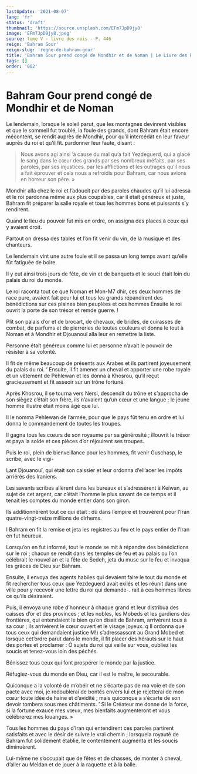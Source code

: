 ```yaml
---
lastUpdate: '2021-08-07'
lang: 'fr'
status: 'draft'
thumbnail: 'https://source.unsplash.com/EFm7JpD9jy8'
image: 'EFm7JpD9jy8.jpeg'
source: tome V - livre des rois - P. 446
reign: 'Bahram Gour'
reign-slug: 'regne-de-bahram-gour'
title: 'Bahram Gour prend congé de Mondhir et de Noman | Le Livre des Rois | Shâhnâmeh'
tags: []
order: '002'
---
```


<!-- LTeX: language=fr -->

# Bahram Gour prend congé de Mondhir et de Noman

Le lendemain, lorsque le soleil parut, que les montagnes devinrent visibles et que le sommeil fut troublé, la foule des grands, dont Bahram était encore mécontent, se rendit auprès de Mondhir, pour qu’il intercédât en leur faveur auprès du roi et qu’il fit. pardonner leur faute, disant :

> Nous avons agi ainsi ’à cause du mal qu’a fait Yezdeguerd, qui a glacé le sang dans le cœur des grands par ses nombreux méfaits, par ses paroles, par ses injustices. par les afflictions et les outrages qu’il nous a fait éprouver et cela nous a refroidis pour Bahram, car nous avions en horreur son père. »

Mondhir alla chez le roi et l’adoucit par des paroles chaudes qu’il lui adressa et le roi pardonna même aux plus coupables, car il était généreux et juste, Bahram fit préparer la salle royale et tous les hommes bons et puissants s’y rendirent.

Quand le lieu du pouvoir fut mis en ordre, on assigna des places à ceux qui y avaient droit.

Partout on dressa des tables et l’on fit venir du vin, de la musique et des chanteurs.

Le lendemain vint une autre foule et il se passa un long temps avant qu’elle fût fatiguée de boire.

Il y eut ainsi trois jours de fête, de vin et de banquets et le souci était loin du palais du roi du monde.

Le roi raconta tout ce que Noman et Mon-M7 dhir, ces deux hommes de race pure, avaient fait pour lui et tous les grands répandirent des bénédictions sur ces plaines bien peuplées et ces hommes Ensuite le roi ouvrit la porte de son trésor et remde guerre. !

Plit son palais d’or et de brocart, de chevaux, de brides, de cuirasses de combat, de parfums et de pierreries de toutes couleurs et donna le tout à Noman et à Mondhir et Djouanouï alla leur en remettre la liste.

Personne était généreux comme lui et personne n’avait le pouvoir de résister à sa volonté.

Il fit de même beaucoup de présents aux Arabes et ils partirent joyeusement du palais du roi. ’
Ensuite, il fit amener un cheval et apporter une robe royale et un vêtement de Pehlewan et les donna à Khosrou, qu’il reçut gracieusement et fit asseoir sur un trône fortuné.

Après Khosrou, il se tourna vers Nersi, descendit du trône et s’approcha de son siègez c’était son frère, ils n’avaient qu’un cœur et une langue ; le jeune homme illustre était moins âgé que lui.

Il le nomma Pehlewan de l’armée, pour que le pays fût tenu en ordre et lui donna le commandement de toutes les troupes.

Il gagna tous les cœurs de son royaume par sa générosité ; illouvrit le trésor et paya la solde et ces pièces d’or réjouirent ses troupes.

Puis le roi, plein de bienveillance pour les hommes, fit venir Guschasp, le scribe, avec le vigi-

Lant Djouanouï, qui était son caissier et leur ordonna d’ell’acer les impôts arriérés des Iraniens.

Les savants scribes allèrent dans les bureaux et s’adressèrent à Keïwan, au sujet de cet argent, car c’était l’homme le plus savant de ce temps et il tenait les comptes du monde entier dans son giron.

Ils additionnèrent tout ce qui était : dû dans l’empire et trouvèrent pour l’Iran quatre-vingt-treize millions de dirhems.

I Bahram en fit la remise et jeta les registres au feu et le pays entier de l’Iran en fut heureux.

Lorsqu’on en fut informé, tout le monde se mit à répandre des bénédictions sur le roi ; chacun se rendit dans les temples de feu et au palais ou l’on célébrait le nouvel an et la fête de Sedeh, jeta du musc sur le feu et invoqua les grâces de Dieu sur Bahram.

Ensuite, il envoya des agents habiles qui devaient faire le tout du monde et fit rechercher tous ceux que Yezdeguerd avait exilés et les réunit dans une ville pour y recevoir une lettre du roi qui demande-. rait à ces hommes libres ce qu’ils désiraient.

Puis, il envoya une robe d’honneur à chaque grand et leur distribua des caisses d’or et des provinces ; et les nobles, les Mobeds et les gardiens des frontières, qui entendaient le bien qu’on disait de Bahram, arrivèrent tous à sa cour ; ils arrivèrent le cœur ouvert et le visage joyeux. q Il ordonna que tous ceux qui demandaient justice M!) s’adressasscnt au Grand Mobed et lorsque cet’ordre parut dans le monde, il fit placer des hérauts sur le haut des portes et proclamer : Ô sujets du roi qui veille sur vous, oubliez les soucis et tenez-vous loin des péchés.

Bénissez tous ceux qui font prospérer le monde par la justice.

Réfugiez-vous du monde en Dieu, car il est le maître, le secourable.

Quiconque a la volonté de m’obéir et ne s’écarte pas de ma voie et de son pacte avec moi, je redoublerai de bontés envers lui et je rejetterai de mon cœur toute idée de haine et d’avidité ; mais quiconque a s’écarte de son devoir tombera sous mes châtiments. ’
Si le Créateur me donne de la force, si la fortune exauce mes vœux, mes bienfaits augmenteront et vous célébrerez mes louanges. »

Tous les hommes du pays d’Iran qui entendirent ces paroles partirent satisfaits et avec le désir de suivre le vrai chemin ; lorsquela royauté de Bahram fut solidement établie, le contentement augmenta et les soucis diminuèrent.

Lui-même ne s’occupait que de fêtes et de chasses, de monter à cheval, d’aller au Meîdan et de jouer à la raquette et à la balle.
